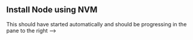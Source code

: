 ## Install Node using NVM

This should have started automatically and should be progressing in the pane to the right -->
